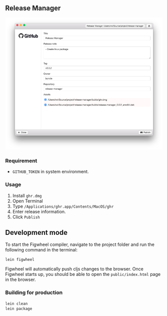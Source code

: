 ## Release Manager

![](images/ghr.png)

### Requirement

- `GITHUB_TOKEN` in system environment.

### Usage

1. Install `ghr.dmg`
2. Open Terminal
3. Type `/Applications/ghr.app/Contents/MacOS/ghr`
4. Enter release information.
5. Click `Publish`

## Development mode

To start the Figwheel compiler, navigate to the project folder and run the following command in the terminal:

```
lein figwheel
```

Figwheel will automatically push cljs changes to the browser.
Once Figwheel starts up, you should be able to open the `public/index.html` page in the browser.

### Building for production

```
lein clean
lein package
```